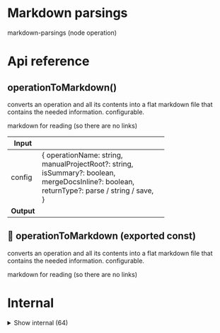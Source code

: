 # Markdown parsings

markdown-parsings (node operation)



# Api reference

## operationToMarkdown()

converts an operation and all its contents into a flat markdown file that contains the needed information. configurable.

markdown for reading (so there are no links)


| Input      |    |    |
| ---------- | -- | -- |
| config | { operationName: string, <br />manualProjectRoot?: string, <br />isSummary?: boolean, <br />mergeDocsInline?: boolean, <br />returnType?: parse / string / save, <br /> } |  |
| **Output** |    |    |



## 📄 operationToMarkdown (exported const)

converts an operation and all its contents into a flat markdown file that contains the needed information. configurable.

markdown for reading (so there are no links)

# Internal

<details><summary>Show internal (64)</summary>
  
  # bundleFolderWithMarkdown()

finds all md files in a folder and creates a single MarkdownParse

handy for creating a single documentation file or other things that have to include multiple markdown files in a structured way

NB: it recursively structures the files and folders with headings


| Input      |    |    |
| ---------- | -- | -- |
| outlineTitle | string |  |,| absoluteFolderPath | string |  |,| fileName (optional) | string | filename to include in the final MarkdownParse |
| **Output** |    |    |



## bundleToBookMarkdown()

Input: BundleConfig (one or more folder(s), readme, operations with a docs folder)

Output should be all md files concatenated in the right order with the right titles


| Input      |    |    |
| ---------- | -- | -- |
| config | { bundleConfig: `BundleConfig`, <br />title?: string, <br />coverImagePath?: string, <br />isModulesIncluded?: boolean, <br />manualProjectRoot?: string, <br /> } |  |
| **Output** |    |    |



## bundleToMarkdown()

creates a summary for a whole bundle

NB: Related to `bundleToBookMd`


| Input      |    |    |
| ---------- | -- | -- |
| {
  bundleConfigId,
  includeModules,
} | { bundleConfigId: string, <br />includeModules?: boolean, <br /> } |  |
| **Output** | `String`   |    |



## deployToVercel()

NB: Obviously, this is not the right place for this function, but none of these functions are properly located yet...

should deploy any bundle or next project folder project to Vercel by first creating and pushing it into git, and then creating it in vercel through their api

should return an url where the project will be served and the estimated time when it will be live


| Input      |    |    |
| ---------- | -- | -- |
| - | | |
| **Output** |    |    |



## emailMarkdownParse()

should email a markdown parse to some email (or multiple)


| Input      |    |    |
| ---------- | -- | -- |
| - | | |
| **Output** |    |    |



## generateStaticSite()

generates static site from a markdown file, with a menu on the right by default

uses next.js

because it is static, the markdown can be in the frontend assets and there is no need for a backend


| Input      |    |    |
| ---------- | -- | -- |
| {
  projectRelativeMdFilePath,
  singlePage,
} | { singlePage?: boolean, <br />projectRelativeMdFilePath?: string, <br /> } |  |
| **Output** |    |    |



## getFunctionsInfo()

| Input      |    |    |
| ---------- | -- | -- |
| operationName | string |  |
| **Output** |    |    |



## getMergedMarkdownOutlineUrl()

| Input      |    |    |
| ---------- | -- | -- |
| title | string |  |
| **Output** | { title: string, <br />hashtagPath: string, <br /> }   |    |



## getOutline()

low-level function that gets the outline for MarkdownParse

NB: with books usually the pages are referred in the outline. Since that depends on the font size and dimensions, this cannot be done straight from the markdown parse. Eventually we probably need to check the made pdf for its content, maybe there is even a pdf feature that creates an outline for you. There must be more people having this problem.


| Input      |    |    |
| ---------- | -- | -- |
| markdownParse | `MarkdownParse` |  |
| **Output** | string   |    |



## getTitlesRecursively()

helper function to get a nested array of the titles and its subtitles


| Input      |    |    |
| ---------- | -- | -- |
| chunk | `MarkdownChunk` |  |
| **Output** |    |    |



## makeOutlineMarkdownString()

| Input      |    |    |
| ---------- | -- | -- |
| title | string |  |,| urls | `MergedMarkdownOutlineUrl`[] |  |
| **Output** | `String`   |    |



## makePropertiesTable()

| Input      |    |    |
| ---------- | -- | -- |
| properties (optional) | `SimplifiedSchemaProperty`[] |  |
| **Output** | `String`   |    |



## markdownChunkToMarkdownStringRecursive()

| Input      |    |    |
| ---------- | -- | -- |
| markdownChunk | `MarkdownChunk` |  |
| **Output** | `String`   |    |



## markdownChunksToMarkdownStringRecursive()

| Input      |    |    |
| ---------- | -- | -- |
| markdownChunks | `MarkdownChunk`[] |  |
| **Output** | `String`   |    |



## markdownToSayable()

all mp3s should be stored in a separate location because we don't need them in the file system and we don't reference them, as they are data that is located by convention. all markdowns should have a linked `TextToSpeechAudio[]` which is auto updated every time `dev` is ran. `TextToSpeechAudio` also includes infromation about the `duration`, `voice` and more...

a bigger `.md.mp3` file is auto-created for every markdown file that concatenates all `sayable` audio pieces in the right order, but also includes the audio pieces in between.


| Input      |    |    |
| ---------- | -- | -- |
| {
  markdown,
  markdownFilePath,
} | { markdownFilePath: string, <br />markdown: `MarkdownParse`, <br /> } |  |
| **Output** | { sayableText?: string, <br />voiceFileRelativePath?: string, <br /> }[]   |    |



## mdToPdf()

Have function `mdToPdf` like the vscode plugin. Probably exists.

However, may be good to do it myself since I want different renderings


| Input      |    |    |
| ---------- | -- | -- |
| {
  absoluteFilePath,
  markdown,
  markdownParse,
  pdfAbsoluteFilePath,
} | { absoluteFilePath?: string, <br />markdown?: string, <br />markdownParse?: `MarkdownParse`, <br />pdfAbsoluteFilePath?: string, <br /> } |  |
| **Output** |    |    |



## mergeMarkdownParse()

Merges multiple markdown parses to create a new markdown parse


| Input      |    |    |
| ---------- | -- | -- |
| markdownParses | `MarkdownParse`[] |  |,| fileName (optional) | string |  |
| **Output** |    |    |



## noNewlines()

| Input      |    |    |
| ---------- | -- | -- |
| markdown (optional) | string |  |
| **Output** | string   |    |



## operationRadio()

randomly plays mp3 summaries of operations on the project


| Input      |    |    |
| ---------- | -- | -- |
| - | | |
| **Output** |    |    |



## printNestedTitles()

helper function (recursive) that prints nested titles with .. as prefix and a newline after every title

TODO: allow for numbering titles


| Input      |    |    |
| ---------- | -- | -- |
| nestedTitles (optional) | `NestedTitle`[] |  |,| depth (optional) | number |  |
| **Output** | string   |    |



## print()

should print any file using a preconfigured printer (which can be local or remote. if remote and there is no connection, it should save the task for later)

this function maybe needs "generateStaticSite"


| Input      |    |    |
| ---------- | -- | -- |
| { absoluteFilePath } | { absoluteFilePath: string, <br /> } |  |
| **Output** |    |    |



## projectToMarkdown()

summarizes the whole OS project into a markdown string


| Input      |    |    |
| ---------- | -- | -- |
| {
  includeTodo,
} | { includeTodo?: boolean, <br />includeOperationDetails?: boolean, <br /> } |  |
| **Output** | `String`   |    |



## propertyToTableRow()

| Input      |    |    |
| ---------- | -- | -- |
| property | `SimplifiedSchemaProperty` |  |
| **Output** | `String`   |    |



## sayablesToMp3()

Creates a single audiofile of a Sayable[] and stores that in a configured location


| Input      |    |    |
| ---------- | -- | -- |
| {
  sayables,
  destinationAbsoluteFilePath,
} | { destinationAbsoluteFilePath: string, <br />sayables: `Sayable`[], <br /> } |  |
| **Output** |    |    |



## selectRandomOperation()

selects a random operation


| Input      |    |    |
| ---------- | -- | -- |
| baseFolderPath (optional) | string |  |
| **Output** |    |    |



## simplifiedSchemaToMarkdownString()

Should render a string with one or more markdown tables to represent the simplifiedSchema


| Input      |    |    |
| ---------- | -- | -- |
| simplifiedSchema (optional) | `SimplifiedSchema` |  |,| name (optional) | string | if not given, no title is printed |,| isRequired | boolean |  |,| level (optional) | number | the headers level, defaults to 1 |
| **Output** | `String`   |    |



## tsFunctionToMarkdownString()

TsFunction:
- name and operation
- size
- description (doc-comment)
- input, output


| Input      |    |    |
| ---------- | -- | -- |
| tsFunction | `TsFunction` |  |
| **Output** | `String`   |    |



## tsInterfaceToMarkdownString()

properties, their type, and their description

use simplifiedJsonSchema, but split up nested things into multiple tables (ive written a thing for splitting up nested objects before, use that)


| Input      |    |    |
| ---------- | -- | -- |
| tsInterface | `TsInterface` |  |
| **Output** | `String`   |    |



## tsVariableToMarkdownString()

| Input      |    |    |
| ---------- | -- | -- |
| tsVariable | `TsVariable` |  |
| **Output** | `String`   |    |



## upMarkdownChunkLevelRecursively()

Ups the levels of the markdownChunk array, recursively.

Can be useful for merging multiple markdown sources


| Input      |    |    |
| ---------- | -- | -- |
| markdownChunks (optional) | `MarkdownChunk`[] |  |
| **Output** |    |    |



## 🔹 JsonPart

Properties: 

 | Name | Type | Description |
|---|---|---|
| identifier (optional) | string |  |
| json  | object |  |



## 🔹 MergedMarkdownOutlineUrl

Properties: 

 | Name | Type | Description |
|---|---|---|
| title  | string |  |
| hashtagPath  | string |  |



## 🔹 NestedTitle

## 🔹 Sayable

Properties: 

 | Name | Type | Description |
|---|---|---|
| sayableText (optional) | string |  |
| voiceFileRelativePath (optional) | string |  |



## 📄 bundleFolderWithMarkdown (exported const)

finds all md files in a folder and creates a single MarkdownParse

handy for creating a single documentation file or other things that have to include multiple markdown files in a structured way

NB: it recursively structures the files and folders with headings


## 📄 bundleToBookMarkdown (exported const)

Input: BundleConfig (one or more folder(s), readme, operations with a docs folder)

Output should be all md files concatenated in the right order with the right titles


## 📄 bundleToMarkdown (exported const)

creates a summary for a whole bundle

NB: Related to `bundleToBookMd`


## 📄 deployToVercel (exported const)

NB: Obviously, this is not the right place for this function, but none of these functions are properly located yet...

should deploy any bundle or next project folder project to Vercel by first creating and pushing it into git, and then creating it in vercel through their api

should return an url where the project will be served and the estimated time when it will be live


## 📄 emailMarkdownParse (exported const)

should email a markdown parse to some email (or multiple)


## 📄 generateStaticSite (exported const)

generates static site from a markdown file, with a menu on the right by default

uses next.js

because it is static, the markdown can be in the frontend assets and there is no need for a backend


## 📄 getFunctionsInfo (exported const)

## 📄 getMergedMarkdownOutlineUrl (exported const)

## 📄 getOutline (exported const)

low-level function that gets the outline for MarkdownParse

NB: with books usually the pages are referred in the outline. Since that depends on the font size and dimensions, this cannot be done straight from the markdown parse. Eventually we probably need to check the made pdf for its content, maybe there is even a pdf feature that creates an outline for you. There must be more people having this problem.


## 📄 getTitlesRecursively (exported const)

helper function to get a nested array of the titles and its subtitles


## 📄 makeOutlineMarkdownString (exported const)

## 📄 makePropertiesTable (exported const)

## 📄 markdownChunkToMarkdownStringRecursive (exported const)

## 📄 markdownChunksToMarkdownStringRecursive (exported const)

## 📄 markdownToSayable (exported const)

all mp3s should be stored in a separate location because we don't need them in the file system and we don't reference them, as they are data that is located by convention. all markdowns should have a linked `TextToSpeechAudio[]` which is auto updated every time `dev` is ran. `TextToSpeechAudio` also includes infromation about the `duration`, `voice` and more...

a bigger `.md.mp3` file is auto-created for every markdown file that concatenates all `sayable` audio pieces in the right order, but also includes the audio pieces in between.


## 📄 mdToPdf (exported const)

Have function `mdToPdf` like the vscode plugin. Probably exists.

However, may be good to do it myself since I want different renderings


## 📄 mergeMarkdownParse (exported const)

Merges multiple markdown parses to create a new markdown parse


## 📄 noNewlines (exported const)

## 📄 operationRadio (exported const)

randomly plays mp3 summaries of operations on the project


## 📄 printNestedTitles (exported const)

helper function (recursive) that prints nested titles with .. as prefix and a newline after every title

TODO: allow for numbering titles


## 📄 print (exported const)

should print any file using a preconfigured printer (which can be local or remote. if remote and there is no connection, it should save the task for later)

this function maybe needs "generateStaticSite"


## 📄 projectToMarkdown (exported const)

summarizes the whole OS project into a markdown string


## 📄 propertyToTableRow (exported const)

## 📄 sayablesToMp3 (exported const)

Creates a single audiofile of a Sayable[] and stores that in a configured location


## 📄 selectRandomOperation (exported const)

selects a random operation


## 📄 simplifiedSchemaToMarkdownString (exported const)

Should render a string with one or more markdown tables to represent the simplifiedSchema


## 📄 tsFunctionToMarkdownString (exported const)

TsFunction:
- name and operation
- size
- description (doc-comment)
- input, output


## 📄 tsInterfaceToMarkdownString (exported const)

properties, their type, and their description

use simplifiedJsonSchema, but split up nested things into multiple tables (ive written a thing for splitting up nested objects before, use that)


## 📄 tsVariableToMarkdownString (exported const)

## 📄 upMarkdownChunkLevelRecursively (exported const)

Ups the levels of the markdownChunk array, recursively.

Can be useful for merging multiple markdown sources
  </details>

